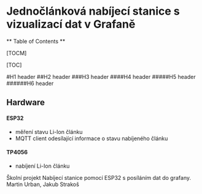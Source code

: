 # Jednočlánková nabíjecí stanice s vizualizací dat v Grafaně
** Table of Contents **

[TOCM]

[TOC]

#H1 header
##H2 header
###H3 header
####H4 header
#####H5 header
######H6 header
## Hardware
#### ESP32
- měření stavu Li-Ion článku
- MQTT client odesílající informace o stavu nabíjeného článku

#### TP4056
- nabíjení Li-Ion článku

Školní projekt
Nabíjecí  stanice pomocí ESP32 s posíláním dat do grafany.
Martin Urban, Jakub Strakoš
